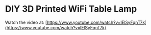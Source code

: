 # DIY 3D Printed WiFi Table Lamp

Watch the video at: [https://www.youtube.com/watch?v=lElSyFqnT7k](https://www.youtube.com/watch?v=lElSyFqnT7k)
